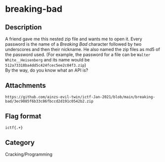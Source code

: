 # breaking-bad

## Description

A friend gave me this nested zip file and wants me to open it. Every password is the name of a *Breaking Bad* character followed by two underscores and then their nickname. He also named the zip files as md5 of the password used. (For example, the password for a file can be `Walter White__Heisenberg` and its name would be `512a73318ba4dd5c424fcec5ee2c04f3.zip`)  
By the way, do you know what an API is?

## Attachments
 
`https://github.com/ainzs-evil-twin/ictf-Jan-2021/blob/main/breaking-bad/3ec9085f6b33c86fbccd2d191c0542b2.zip`  

## Flag format

`ictf{.+}`

## Category

Cracking/Programming
